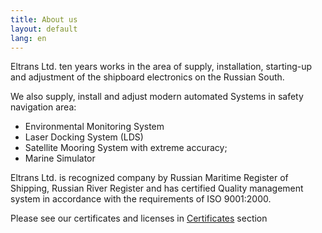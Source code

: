 ```yaml
---
title: About us
layout: default
lang: en
---
```

Eltrans Ltd. ten years works in the area of supply, installation, starting-up and adjustment of the shipboard electronics on the Russian South.

We also supply, install and adjust modern automated Systems in safety navigation area:

*   Environmental Monitoring System
*   Laser Docking System (LDS)
*   Satellite Mooring System with extreme accuracy;
*   Marine Simulator

Eltrans Ltd.  is  recognized  company  by Russian Maritime Register of Shipping, Russian River Register and  has certified  Quality management system  in accordance with the requirements of ISO 9001:2000.

Please see our certificates and licenses in [Certificates](certificates_.html "Certificates") section
